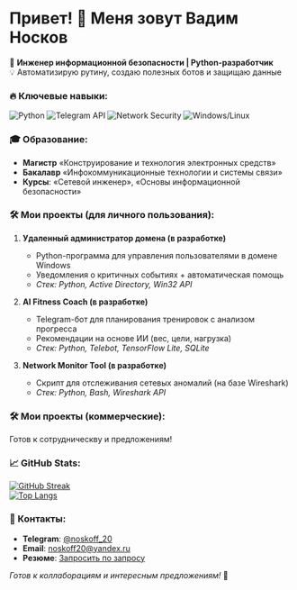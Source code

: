 # Привет! 👋 Меня зовут Вадим Носков

🚀 **Инженер информационной безопасности | Python-разработчик**  
💡 Автоматизирую рутину, создаю полезных ботов и защищаю данные

### 🔥 Ключевые навыки:
![Python](https://img.shields.io/badge/Python-3.10+-yellow?logo=python&logoColor=white)
![Telegram API](https://img.shields.io/badge/Telegram_Bots-2.6+-blue?logo=telegram)
![Network Security](https://img.shields.io/badge/Network_Security-5_years-orange?logo=cloudflare)
![Windows/Linux](https://img.shields.io/badge/Windows_Linux-Admin-9cf?logo=linux)

### 🎓 Образование:
- **Магистр** «Конструирование и технология электронных средств»  
- **Бакалавр** «Инфокоммуникационные технологии и системы связи»  
- **Курсы**: «Сетевой инженер», «Основы информационной безопасности»  

### 🛠️ Мои проекты (для личного пользования):
1. **Удаленный администратор домена (в разработке)**  
   - Python-программа для управления пользователями в домене Windows  
   - Уведомления о критичных событиях + автоматическая помощь  
   - *Стек: Python, Active Directory, Win32 API*  

2. **AI Fitness Coach (в разработке)**  
   - Telegram-бот для планирования тренировок с анализом прогресса  
   - Рекомендации на основе ИИ (вес, цели, нагрузка)  
   - *Стек: Python, Telebot, TensorFlow Lite, SQLite*  

3. **Network Monitor Tool (в разработке)**  
   - Скрипт для отслеживания сетевых аномалий (на базе Wireshark)  
   - *Стек: Python, Bash, Wireshark API*  

### 🛠️ Мои проекты (коммерческие):
Готов к сотрудническву и предложениям!

### 📈 GitHub Stats:
[![GitHub Streak](https://streak-stats.demolab.com/?user=noskoff&theme=dark)](https://git.io/streak-stats)  
[![Top Langs](https://github-readme-stats.vercel.app/api/top-langs/?username=noskoff&layout=compact&theme=vision-friendly-dark)](https://github.com/anuraghazra/github-readme-stats)

### 📩 Контакты:
- **Telegram**: [@noskoff_20](https://t.me/noskoff_20)  
- **Email**: [noskoff20@yandex.ru](mailto:noskoff20@yandex.ru)  
- **Резюме**: [Запросить по запросу](https://t.me/noskoff_20)

*Готов к коллаборациям и интересным предложениям!* 🔐
